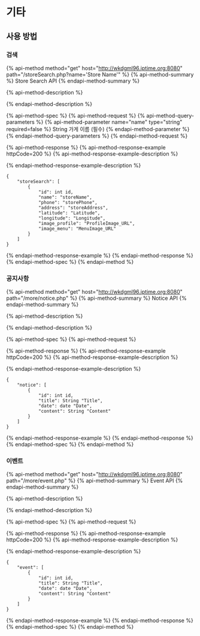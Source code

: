 # 기타

##  사용 방법

###  검색

{% api-method method="get" host="http://wkdgml96.iptime.org:8080" path="/storeSearch.php?name=\'Store Name\'" %}
{% api-method-summary %}
 Store Search API
{% endapi-method-summary %}

{% api-method-description %}

{% endapi-method-description %}

{% api-method-spec %}
{% api-method-request %}
{% api-method-query-parameters %}
{% api-method-parameter name="name" type="string" required=false %}
 String 가게 이름 \(필수\)
{% endapi-method-parameter %}
{% endapi-method-query-parameters %}
{% endapi-method-request %}

{% api-method-response %}
{% api-method-response-example httpCode=200 %}
{% api-method-response-example-description %}

{% endapi-method-response-example-description %}

```
{
    "storeSearch": [
        {
            "id": int id,
            "name": "storeName",
            "phone": "storePhone",
            "address": "storeAddress",
            "latitude": "Latitude",
            "longitude": "Longitude",
            "image_profile": "ProfileImage_URL",
            "image_menu": "MenuImage_URL"
        }
    ]
}
```
{% endapi-method-response-example %}
{% endapi-method-response %}
{% endapi-method-spec %}
{% endapi-method %}



### 공지사항

{% api-method method="get" host="http://wkdgml96.iptime.org:8080" path="/more/notice.php" %}
{% api-method-summary %}
 Notice API
{% endapi-method-summary %}

{% api-method-description %}

{% endapi-method-description %}

{% api-method-spec %}
{% api-method-request %}

{% api-method-response %}
{% api-method-response-example httpCode=200 %}
{% api-method-response-example-description %}

{% endapi-method-response-example-description %}

```
{
    "notice": [
        {
            "id": int id,
            "title": String "Title",
            "date": date "Date",
            "content": String "Content"
        }
    ]
}
```
{% endapi-method-response-example %}
{% endapi-method-response %}
{% endapi-method-spec %}
{% endapi-method %}

 

### 이벤트

{% api-method method="get" host="http://wkdgml96.iptime.org:8080" path="/more/event.php" %}
{% api-method-summary %}
 Event API
{% endapi-method-summary %}

{% api-method-description %}

{% endapi-method-description %}

{% api-method-spec %}
{% api-method-request %}

{% api-method-response %}
{% api-method-response-example httpCode=200 %}
{% api-method-response-example-description %}

{% endapi-method-response-example-description %}

```
{
    "event": [
        {
            "id": int id,
            "title": String "Title",
            "date": date "Date",
            "content": String "Content"
        }
    ]
}
```
{% endapi-method-response-example %}
{% endapi-method-response %}
{% endapi-method-spec %}
{% endapi-method %}



